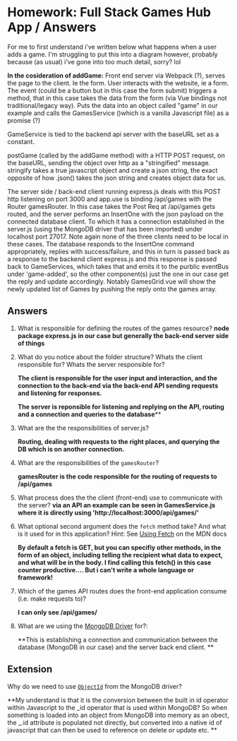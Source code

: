 # Homework: Full Stack Games Hub App / Answers

For me to first understand i've written below what happens when a user adds a game.  I'm struggling to put this into a diagram however, probably because (as usual) i've gone into too much detail, sorry? lol

**In the cosideration of addGame:**
Front end server via Webpack (?), serves the page to the client.  Ie the form.
User interacts with the website, ie a form.
The event (could be a button but in this case the form submit) triggers a method, that in this case takes the data from the form (via Vue bindings not traditional/legacy way). Puts the data into an object called "game" in our example and calls the GamesService ()which is a vanilla Javascript file) as a promise (?) 

GameService is tied to the backend api server with the baseURL set as a constant.

postGame (called by the addGame method) with a HTTP POST request, on the baseURL, sending the object over http as a "stringified" message.  stringify takes a true javascript object and create a json string, the exact opposite of how .json() takes the json string and creates object data for us.

The server side / back-end client running express.js deals with this POST http listening on port 3000 and app.use is binding /api/games with the Router gamesRouter.  In this case takes the Post Req at /api/games gets routed, and the server performs an InsertOne with the json payload on the connected database client.  To which it has a connection established in the server.js (using the MongoDB driver that has been imported) under localhost port 27017. Note again none of the three clients need to be local in these cases.  The database responds to the InsertOne command appropriately, replies with success/failure, and this in turn is passed back as a response to the backend client express.js and this response is passed back to GameServices, which takes that and emits it to the purblic eventBus under 'game-added', so the other component(s) just the one in our case get the reply and update accordingly.  Notably GamesGrid.vue will show the newly updated list of Games by pushing the reply onto the games array.

## Answers

1. What is responsible for defining the routes of the games resource?
   **node package express.js in our case but generally the back-end server side of things**

2. What do you notice about the folder structure?  Whats the client responsible for? Whats the server responsible for?
   
   **The client is responsible for the user input and interaction, and the connection to the back-end via the back-end API sending requests and listening for responses.**
   
   **The server is reponsible for listening and replying on the API, routing and a connection and queries to the database****

3. What are the the responsibilities of server.js?
   
   **Routing, dealing with requests to the right places, and querying the DB which is on another connection.**

4. What are the responsibilities of the `gamesRouter`?
   
   **gamesRouter is the code responsible for the routing of requests to /api/games**

5. What process does the the client (front-end) use to communicate with the server?
   **via an API an example can be seen in GamesService.js where it is directly using 'http://localhost:3000/api/games/'**

6. What optional second argument does the `fetch` method take? And what is it used for in this application? Hint: See [Using Fetch](https://developer.mozilla.org/en-US/docs/Web/API/Fetch_API/Using_Fetch) on the MDN docs
   
   **By default a fetch is GET, but you can specifiy other methods, in the form of an object, including telling the recipient what data to expect, and what will be in the body.  I find calling this fetch() in this case counter productive.... But i can't write a whole language or framework!**

7. Which of the games API routes does the front-end application consume (i.e. make requests to)?
   
   **I can only see /api/games/**

8. What are we using the [MongoDB Driver](http://mongodb.github.io/node-mongodb-native/) for?:
   
   **This is establishing a connection and communication between the database (MongoDB in our case) and the server back end client. **

## Extension

Why do we need to use [`ObjectId`](https://mongodb.github.io/node-mongodb-native/api-bson-generated/objectid.html) from the MongoDB driver?

**My understand is that it is the conversion between the built in id operator within Javascript to the _id operator that is used within MongoDB?  So when something is loaded into an object from MongoDB into memory as an obect, the _.id attribute is populated not directly, but converted into a native id of javascript that can then be used to reference on delete or update etc.  **
